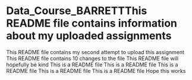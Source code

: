 # Data_Course_BARRETTThis README file contains information about my uploaded assignments
This README file contains my second attempt to upload this assignment
This README file contains 10 changes to the file
This README file will hopefully be kind
This is a README file
This is a README file
This is a README file
This is a README file
This is a README file
Hope this works
